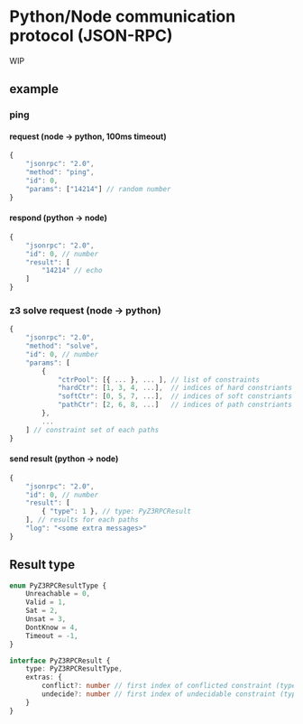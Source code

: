 # Python/Node communication protocol (JSON-RPC)

WIP

## example

### ping

#### request (node -> python, 100ms timeout)
```js
{
    "jsonrpc": "2.0",
    "method": "ping",
    "id": 0,
    "params": ["14214"] // random number
}
```

#### respond (python -> node)
```js
{
    "jsonrpc": "2.0",
    "id": 0, // number
    "result": [
        "14214" // echo
    ]
}
```

### z3 solve request (node -> python)
```js
{
    "jsonrpc": "2.0",
    "method": "solve",
    "id": 0, // number
    "params": [
        {
            "ctrPool": [{ ... }, ... ], // list of constraints
            "hardCtr": [1, 3, 4, ...],  // indices of hard constriants
            "softCtr": [0, 5, 7, ...],  // indices of soft constriants
            "pathCtr": [2, 6, 8, ...]   // indices of path constriants
        },
        ...
    ] // constraint set of each paths
}
```

#### send result (python -> node)
```js
{
    "jsonrpc": "2.0",
    "id": 0, // number
    "result": [
        { "type": 1 }, // type: PyZ3RPCResult
    ], // results for each paths
    "log": "<some extra messages>"
}
```

## Result type

```typescript
enum PyZ3RPCResultType {
    Unreachable = 0,
    Valid = 1,
    Sat = 2,
    Unsat = 3,
    DontKnow = 4,
    Timeout = -1,
}

interface PyZ3RPCResult {
    type: PyZ3RPCResultType,
    extras: {
        conflict?: number // first index of conflicted constraint (type == Invalid)
        undecide?: number // first index of undecidable constraint (type == Undecidable)
    }
}
```